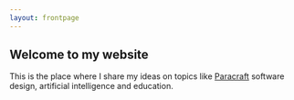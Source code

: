 ```yaml
---
layout: frontpage
---
```


## Welcome to my website

This is the place where I share my ideas on topics like [Paracraft](http://www.paracraft.cn) software design, artificial intelligence and education. 
